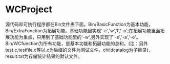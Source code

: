 # WCProject
源代码和可执行程序都在Bin文件夹下面，Bin/BasicFunction为基本功能，Bin/ExtraFunction为拓展功能。基础功能里实现'-c','w','l','-o';在拓展功能里面拓展功能为重点，只用到了基础功能里的'-w',另外实现了'-s','-a','-e'。Bin/WCfunction为所有功能，是基本功能和拓展功能的总和。(注：另外test.c,testfile.c等以.c为后缀的文件为测试文件，childcatalog为子目录)，result.txt为存储统计结果的默认文件。
